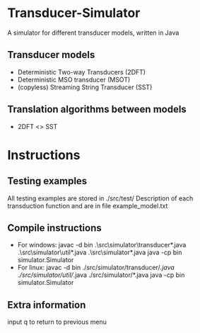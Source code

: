 # Transducer-Simulator

A simulator for different transducer models, written in Java

## Transducer models

* Deterministic Two-way Transducers (2DFT)
* Deterministic MSO transducer (MSOT)
* (copyless) Streaming String Transducer (SST)

## Translation algorithms between models

* 2DFT <> SST

# Instructions

## Testing examples
All testing examples are stored in ./src/test/
Description of each transduction function and  are in file example_model.txt

## Compile instructions
* For windows:
    javac -d bin .\src\simulator\transducer\*.java .\src\simulator\util\*.java .\src\simulator\*.java
    java -cp bin simulator.Simulator
* For linux:
    javac -d bin ./src/simulator/transducer/*.java ./src/simulator/util/*.java ./src/simulator/*.java
    java -cp bin simulator.Simulator
## Extra information
input q to return to previous menu